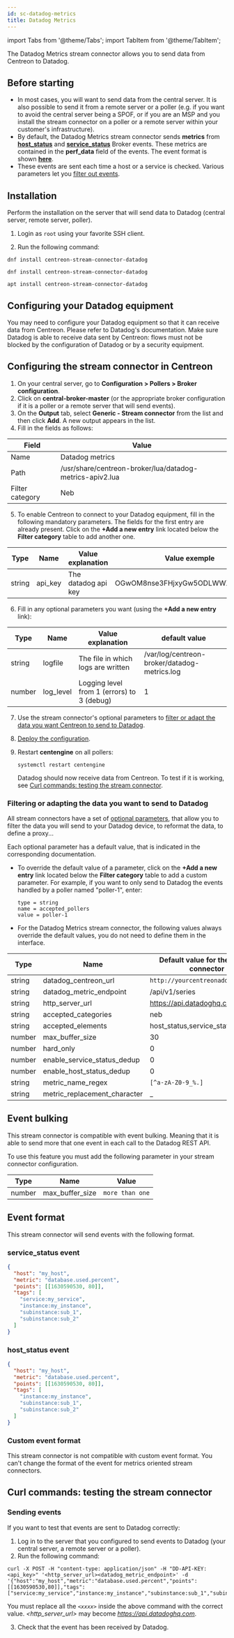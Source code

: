 ```yaml
---
id: sc-datadog-metrics
title: Datadog Metrics
---
```

import Tabs from '@theme/Tabs';
import TabItem from '@theme/TabItem';

The Datadog Metrics stream connector allows you to send data from Centreon to Datadog.

## Before starting

- In most cases, you will want to send data from the central server. It is also possible to send it from a remote server or a poller 
(e.g. if you want to avoid the central server being a SPOF, or if you are an MSP and you install the stream connector on a poller or 
a remote server within your customer's infrastructure).
- By default, the Datadog Metrics stream connector sends **metrics** from [**host_status**](../../developer/developer-broker-mapping.md#host-status) 
and [**service_status**](../../developer/developer-broker-mapping.md#service-status) Broker events. These metrics are contained in the **perf_data** 
field of the events. The event format is shown **[here](#event-format)**.
- These events are sent each time a host or a service is checked. Various parameters let you [filter out events](#filtering-or-adapting-the-data-you-want-to-send-to-datadog).

## Installation

Perform the installation on the server that will send data to Datadog (central server, remote server, poller).

1. Login as `root` using your favorite SSH client.

2. Run the following command:

<Tabs groupId="sync">
<TabItem value="Alma / RHEL / Oracle Linux 8" label="Alma / RHEL / Oracle Linux 8">

```shell
dnf install centreon-stream-connector-datadog
```

</TabItem>

<TabItem value="Alma / RHEL / Oracle Linux 9" label="Alma / RHEL / Oracle Linux 9">

```shell
dnf install centreon-stream-connector-datadog
```

</TabItem>

<TabItem value="Debian 12" label="Debian 12">

```shell
apt install centreon-stream-connector-datadog
```

</TabItem>
</Tabs>

## Configuring your Datadog equipment

You may need to configure your Datadog equipment so that it can receive data from Centreon. Please refer to Datadog's documentation.
Make sure Datadog is able to receive data sent by Centreon: flows must not be blocked by the configuration of Datadog or by a security equipment.

## Configuring the stream connector in Centreon

1. On your central server, go to **Configuration > Pollers > Broker configuration**.
2. Click on **central-broker-master** (or the appropriate broker configuration if it is a poller or a remote server that will send events).
3. On the **Output** tab, select **Generic - Stream connector** from the list and then click **Add**. A new output appears in the list.
4. Fill in the fields as follows:

| Field           | Value                                                    |
| --------------- | -------------------------------------------------------- |
| Name            | Datadog metrics                                          |
| Path            | /usr/share/centreon-broker/lua/datadog-metrics-apiv2.lua |
| Filter category | Neb                                                      |

5. To enable Centreon to connect to your Datadog equipment, fill in the following mandatory parameters. The fields for the first entry are already present. 
Click on the **+Add a new entry** link located below the **Filter category** table to add another one.

| Type   | Name         | Value explanation   | Value exemple                    |
| ------ |--------------|---------------------|----------------------------------|
| string | api_key      | The datadog api key | OGwOM8nse3FHjxyGw5ODLWWXS1oEpcPs |

6. Fill in any optional parameters you want (using the **+Add a new entry** link):

| Type   | Name      | Value explanation                          | default value                                |
| ------ |-----------|--------------------------------------------|----------------------------------------------|
| string | logfile   | The file in which logs are written         | /var/log/centreon-broker/datadog-metrics.log |
| number | log_level | Logging level from 1 (errors) to 3 (debug) | 1                                            |

7. Use the stream connector's optional parameters to [filter or adapt the data you want Centreon to send to Datadog](#filtering-or-adapting-the-data-you-want-to-send-to-datadog).

8. [Deploy the configuration](../../monitoring/monitoring-servers/deploying-a-configuration.md).

9. Restart **centengine** on all pollers:

   ```shell
   systemctl restart centengine
   ```

   Datadog should now receive data from Centreon. To test if it is working, see [Curl commands: testing the stream connector](#curl-commands-testing-the-stream-connector).

### Filtering or adapting the data you want to send to Datadog

All stream connectors have a set of [optional parameters](https://github.com/centreon/centreon-stream-connector-scripts/blob/master/modules/docs/sc_param.md#default-parameters), that allow you to filter the data you will send to your Datadog device, to reformat the data, to define a proxy...

Each optional parameter has a default value, that is indicated in the corresponding documentation.

* To override the default value of a parameter, click on the **+Add a new entry** link located below the **Filter category** table to add a custom parameter. For example, if you want to only send to Datadog the events handled by a poller named "poller-1", enter:

   ```text
   type = string
   name = accepted_pollers
   value = poller-1
   ```

* For the Datadog Metrics stream connector, the following values always override the default values, you do not need to define them in the interface.

| Type   | Name                         | Default value for the stream connector |
| ------ |------------------------------|----------------------------------------|
| string | datadog_centreon_url         | `http://yourcentreonaddress.local`     |
| string | datadog_metric_endpoint      | /api/v1/series                         |
| string | http_server_url              |  https://api.datadoghq.com             |
| string | accepted_categories          | neb                                    |
| string | accepted_elements            | host_status,service_status             |
| number | max_buffer_size              | 30                                     |
| number | hard_only                    | 0                                      |
| number | enable_service_status_dedup  | 0                                      |
| number | enable_host_status_dedup     | 0                                      |
| string | metric_name_regex            | `[^a-zA-Z0-9_%.]`                      |
| string | metric_replacement_character | _                                      |

## Event bulking

This stream connector is compatible with event bulking. Meaning that it is able to send more that one event in each call to the Datadog REST API.

To use this feature you must add the following parameter in your stream connector configuration.

| Type   | Name            | Value           |
| ------ | --------------- | --------------- |
| number | max_buffer_size | `more than one` |

## Event format

This stream connector will send events with the following format.

### service_status event

```json
{
  "host": "my_host",
  "metric": "database.used.percent",
  "points": [[1630590530, 80]],
  "tags": [
    "service:my_service",
    "instance:my_instance",
    "subinstance:sub_1",
    "subinstance:sub_2"
  ]
}
```

### host_status event

```json
{
  "host": "my_host",
  "metric": "database.used.percent",
  "points": [[1630590530, 80]],
  "tags": [
    "instance:my_instance",
    "subinstance:sub_1",
    "subinstance:sub_2"
  ]
}
```

### Custom event format

This stream connector is not compatible with custom event format. You can't change the format of the event for metrics oriented stream connectors.

## Curl commands: testing the stream connector

### Sending events

If you want to test that events are sent to Datadog correctly:

1. Log in to the server that you configured to send events to Datadog (your central server, a remote server or a poller).
2. Run the following command:

```shell
curl -X POST -H "content-type: application/json" -H "DD-API-KEY: <api_key>" '<http_server_url><datadog_metric_endpoint>' -d '{"host":"my_host","metric":"database.used.percent","points":[[1630590530,80]],"tags":["service:my_service","instance:my_instance","subinstance:sub_1","subinstance:sub_2"]}'
```

You must replace all the *`<xxxx>`* inside the above command with the correct value. *<http_server_url>* may become *https://api.datadoghq.com*.

3. Check that the event has been received by Datadog.
